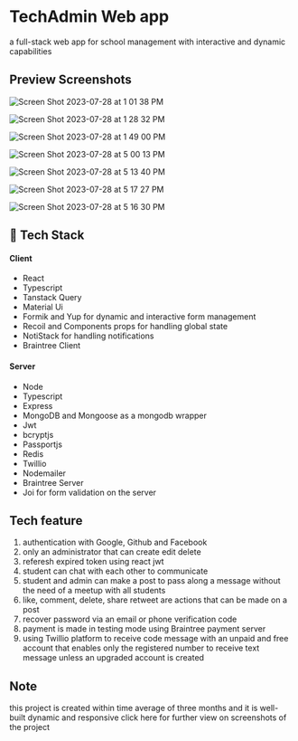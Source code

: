 
# TechAdmin Web app

a full-stack web app for school management with 
interactive and dynamic capabilities
 ## Preview Screenshots
![Screen Shot 2023-07-28 at 1 01 38 PM](https://github.com/clarensromeus/TechAdmin/assets/108362048/fefb5aa9-e819-4dda-b007-afa03fac83d4)

![Screen Shot 2023-07-28 at 1 28 32 PM](https://github.com/koolkishan/chat-app-react-nodejs/assets/108362048/cdd1dc44-c231-4ec6-ac15-0fd349badf67)

![Screen Shot 2023-07-28 at 1 49 00 PM](https://github.com/koolkishan/chat-app-react-nodejs/assets/108362048/08f68e8d-a33b-4b1f-9bb3-0cc765cdc4db)

![Screen Shot 2023-07-28 at 5 00 13 PM](https://github.com/koolkishan/chat-app-react-nodejs/assets/108362048/f94945cc-4a63-410f-a969-cfc6e4e88c47)

![Screen Shot 2023-07-28 at 5 13 40 PM](https://github.com/koolkishan/chat-app-react-nodejs/assets/108362048/de2160b2-51c7-447f-a2e0-848d2293d5da)

![Screen Shot 2023-07-28 at 5 17 27 PM](https://github.com/koolkishan/chat-app-react-nodejs/assets/108362048/2e076ba2-88a5-4da8-bcb7-f7a4278d566e)

![Screen Shot 2023-07-28 at 5 16 30 PM](https://github.com/koolkishan/chat-app-react-nodejs/assets/108362048/0531575a-039f-4534-9ce5-a4bab958bec4)

## 🚀 Tech Stack

#### Client

- React 
- Typescript
- Tanstack Query
- Material Ui
- Formik and Yup for dynamic and interactive form management
- Recoil and Components props for handling global state
- NotiStack for handling notifications
- Braintree Client

#### Server

- Node
- Typescript
- Express 
- MongoDB and Mongoose as a mongodb wrapper
- Jwt
- bcryptjs
- Passportjs
- Redis
- Twillio
- Nodemailer
- Braintree Server
- Joi for form validation on the server

## Tech feature
1) authentication with Google, Github and Facebook
2) only an administrator that can create edit delete 
3) referesh expired token using react jwt
4) student can chat with each other to communicate
5) student and admin can make a post to pass along a message without the need of a meetup with all students
6) like, comment, delete, share retweet are actions that can be made on a post
7) recover password via an email or phone verification code 
8) payment is made in testing mode using Braintree payment server
9) using Twillio platform to receive code message
with an unpaid and free account that enables only the registered number to receive text message unless an upgraded account is created 



## Note
this project is created within time average of three months and it is well-built dynamic and responsive
click here for further view on screenshots of the project



